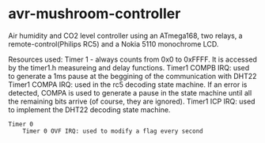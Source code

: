 avr-mushroom-controller
=======================

Air humidity and CO2 level controller using an ATmega168, two relays, a remote-control(Philips RC5) and a Nokia 5110 monochrome LCD.

Resources used:
	Timer 1 - always counts from 0x0 to 0xFFFF. It is accessed by the timer1.h measureing and delay functions.
		Timer1 COMPB IRQ: used to generate a 1ms pause at the beggining of the communication with DHT22
		Timer1 COMPA IRQ: used in the rc5 decoding state machine. If an error is detected, COMPA is used to generate a pause in 						  the state machine until all the remaining bits arrive (of course, they are ignored). 
		Timer1 ICP IRQ: used to implement the DHT22 decoding state machine.

	Timer 0 
		Timer 0 OVF IRQ: used to modify a flag every second
